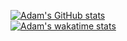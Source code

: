 [![Adam's GitHub stats](https://github-readme-stats.vercel.app/api?username=papermario8420&count_private=true&show_icons=true&theme=tokyonight)](https://github.com/papermario8420)<br/>
[![Adam's wakatime stats](https://github-readme-stats.vercel.app/api/wakatime?username=papermario8420&theme=tokyonight&layout=compact)](https://wakatime.com/@papermario8420)
